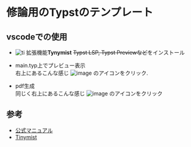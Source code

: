 # 修論用のTypstのテンプレート
## vscodeでの使用
- ![ti](https://github.com/user-attachments/assets/7ab2a6c3-a561-4a04-8a70-f3f83a471422) 拡張機能**Tynymist** ~~Typst LSP, Typst Previewなど~~をインストール

- main.typ上でプレビュー表示 \
  右上にあるこんな感じ ![image](https://github.com/user-attachments/assets/9ca16971-f82a-4452-af57-5e640b69d1c9) のアイコンをクリック.

- pdf生成 \
  同じく右上にあるこんな感じ ![image](https://github.com/user-attachments/assets/740fee65-06ba-4d58-a352-23963d6891fb) のアイコンをクリック

  
## 参考
- [公式マニュアル](https://typst.app/docs/)
- [Tinymist](https://github.com/Myriad-Dreamin/tinymist)

